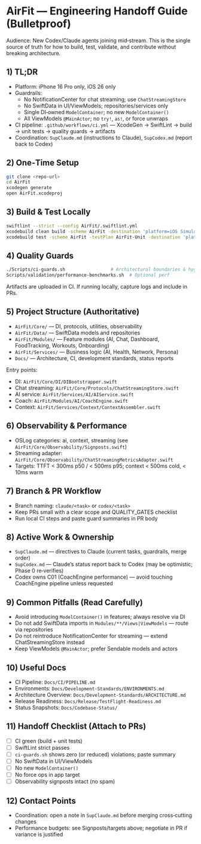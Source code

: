 # AirFit — Engineering Handoff Guide (Bulletproof)

Audience: New Codex/Claude agents joining mid‑stream. This is the single source of truth for how to build, test, validate, and contribute without breaking architecture.

## 1) TL;DR
- Platform: iPhone 16 Pro only, iOS 26 only
- Guardrails:
  - No NotificationCenter for chat streaming; use `ChatStreamingStore`
  - No SwiftData in UI/ViewModels; repositories/services only
  - Single DI‑owned `ModelContainer`; no new `ModelContainer()`
  - All ViewModels `@MainActor`; no `try!`, `as!`, or force unwraps
- CI pipeline: `.github/workflows/ci.yml` — XcodeGen → SwiftLint → build → unit tests → quality guards → artifacts
- Coordination: `SupClaude.md` (instructions to Claude), `SupCodex.md` (report back to Codex)

## 2) One‑Time Setup
```bash
git clone <repo-url>
cd AirFit
xcodegen generate
open AirFit.xcodeproj
```

## 3) Build & Test Locally
```bash
swiftlint --strict --config AirFit/.swiftlint.yml
xcodebuild clean build -scheme AirFit -destination 'platform=iOS Simulator,name=iPhone 16 Pro,OS=18.4'
xcodebuild test -scheme AirFit -testPlan AirFit-Unit -destination 'platform=iOS Simulator,name=iPhone 16 Pro,OS=18.4'
```

## 4) Quality Guards
```bash
./Scripts/ci-guards.sh                 # Architectural boundaries & hygiene
Scripts/validation/performance-benchmarks.sh  # Optional perf
```
Artifacts are uploaded in CI. If running locally, capture logs and include in PRs.

## 5) Project Structure (Authoritative)
- `AirFit/Core/` — DI, protocols, utilities, observability
- `AirFit/Data/` — SwiftData models and repositories
- `AirFit/Modules/` — Feature modules (AI, Chat, Dashboard, FoodTracking, Workouts, Onboarding)
- `AirFit/Services/` — Business logic (AI, Health, Network, Persona)
- `Docs/` — Architecture, CI, development standards, status reports

Entry points:
- DI: `AirFit/Core/DI/DIBootstrapper.swift`
- Chat streaming: `AirFit/Core/Protocols/ChatStreamingStore.swift`
- AI service: `AirFit/Services/AI/AIService.swift`
- Coach: `AirFit/Modules/AI/CoachEngine.swift`
- Context: `AirFit/Services/Context/ContextAssembler.swift`

## 6) Observability & Performance
- OSLog categories: ai, context, streaming (see `AirFit/Core/Observability/Signposts.swift`)
- Streaming adapter: `AirFit/Core/Observability/ChatStreamingMetricsAdapter.swift`
- Targets: TTFT < 300ms p50 / < 500ms p95; context < 500ms cold, < 10ms warm

## 7) Branch & PR Workflow
- Branch naming: `claude/<task>` or `codex/<task>`
- Keep PRs small with a clear scope and QUALITY_GATES checklist
- Run local CI steps and paste guard summaries in PR body

## 8) Active Work & Ownership
- `SupClaude.md` — directives to Claude (current tasks, guardrails, merge order)
- `SupCodex.md` — Claude’s status report back to Codex (may be optimistic; Phase 0 re‑verifies)
- Codex owns C01 (CoachEngine performance) — avoid touching CoachEngine pipeline unless requested

## 9) Common Pitfalls (Read Carefully)
- Avoid introducing `ModelContainer()` in features; always resolve via DI
- Do not add SwiftData imports in `Modules/**/Views|ViewModels` — route via repositories
- Do not reintroduce NotificationCenter for streaming — extend ChatStreamingStore instead
- Keep ViewModels `@MainActor`; prefer Sendable models and actors

## 10) Useful Docs
- CI Pipeline: `Docs/CI/PIPELINE.md`
- Environments: `Docs/Development-Standards/ENVIRONMENTS.md`
- Architecture Overview: `Docs/Development-Standards/ARCHITECTURE.md`
- Release Readiness: `Docs/Release/TestFlight-Readiness.md`
- Status Snapshots: `Docs/Codebase-Status/`

## 11) Handoff Checklist (Attach to PRs)
- [ ] CI green (build + unit tests)
- [ ] SwiftLint strict passes
- [ ] `ci-guards.sh` shows zero (or reduced) violations; paste summary
- [ ] No SwiftData in UI/ViewModels
- [ ] No new `ModelContainer()`
- [ ] No force ops in app target
- [ ] Observability signposts intact (no spam)

## 12) Contact Points
- Coordination: open a note in `SupClaude.md` before merging cross‑cutting changes
- Performance budgets: see Signposts/targets above; negotiate in PR if variance is justified

